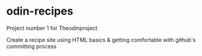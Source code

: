 # odin-recipes


Project number 1 for Theodinproject

Create a recipe site using HTML basics & getting comfortable with github's committing process
